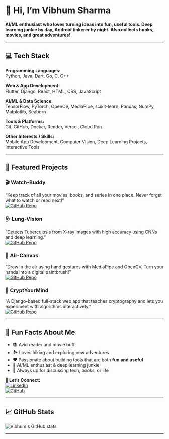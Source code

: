 # 👋 Hi, I’m Vibhum Sharma

**AI/ML enthusiast who loves turning ideas into fun, useful tools. Deep learning junkie by day, Android tinkerer by night. Also collects books, movies, and great adventures!**

---

## 💻 Tech Stack

**Programming Languages:**  
Python, Java, Dart, Go, C, C++  

**Web & App Development:**  
Flutter, Django, React, HTML, CSS, JavaScript  

**AI/ML & Data Science:**  
TensorFlow, PyTorch, OpenCV, MediaPipe, scikit-learn, Pandas, NumPy, Matplotlib, Seaborn  

**Tools & Platforms:**  
Git, GitHub, Docker, Render, Vercel, Cloud Run  

**Other Interests / Skills:**  
Mobile App Development, Computer Vision, Deep Learning Projects, Interactive Tools  

---

## 🚀 Featured Projects

### **🎬 Watch-Buddy**  
“Keep track of all your movies, books, and series in one place. Never forget what to watch or read next!”  
[![GitHub Repo](https://img.shields.io/badge/GitHub-View-blue?logo=github)](https://github.com/yourusername/Watch-Buddy)

### **🩺 Lung-Vision**  
“Detects Tuberculosis from X-ray images with high accuracy using CNNs and deep learning.”  
[![GitHub Repo](https://img.shields.io/badge/GitHub-View-blue?logo=github)](https://github.com/yourusername/Lung-Vision)

### **🎨 Air-Canvas**  
“Draw in the air using hand gestures with MediaPipe and OpenCV. Turn your hands into a digital paintbrush!”  
[![GitHub Repo](https://img.shields.io/badge/GitHub-View-blue?logo=github)](https://github.com/yourusername/Air-Canvas)

### **🔐 CryptYourMind**  
“A Django-based full-stack web app that teaches cryptography and lets you experiment with algorithms interactively.”  
[![GitHub Repo](https://img.shields.io/badge/GitHub-View-blue?logo=github)](https://github.com/yourusername/CryptYourMind)

---

## 🌟 Fun Facts About Me

- 📚 Avid reader and movie buff  
- 🏞️ Loves hiking and exploring new adventures  
- ❤️ Passionate about building tools that are both **fun and useful**  
- 🤖 AI/ML enthusiast & deep learning junkie  
- 💬 Always up for discussing tech, books, or life  

**💌 Let’s Connect:**  
[![LinkedIn](https://img.shields.io/badge/LinkedIn-Connect-blue?logo=linkedin)](https://www.linkedin.com/in/your-linkedin)  
[![GitHub](https://img.shields.io/badge/GitHub-Follow-black?logo=github)](https://github.com/yourusername)

---

## 📈 GitHub Stats

![Vibhum's GitHub stats](https://github-readme-stats.vercel.app/api?username=yourusername&show_icons=true&theme=radical)

---

